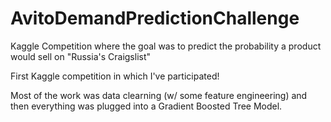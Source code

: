 # AvitoDemandPredictionChallenge
Kaggle Competition where the goal was to predict the probability a product would sell on "Russia's Craigslist"

First Kaggle competition in which I've participated!

Most of the work was data clearning (w/ some feature engineering) and then everything 
was plugged into a Gradient Boosted Tree Model.
